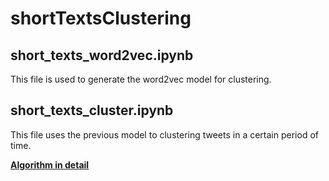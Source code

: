 # shortTextsClustering


## short_texts_word2vec.ipynb



This file is used to generate the word2vec model for clustering.



## short_texts_cluster.ipynb



This file uses the previous model to clustering tweets in a certain period of time.


**[Algorithm in detail](https://zjusticy.github.io/blog/short-texts-clustering)**
